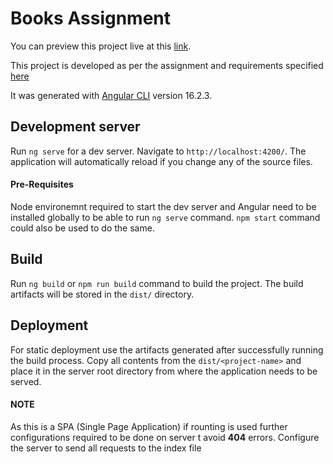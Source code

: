 # Books Assignment

You can preview this project live at this [link](https://books-sv6a.onrender.com).

This project is developed as per the assignment and requirements specified [here](https://github.com/Inspire-com/candidate-homework/blob/main/FE_Engineer.md)

It was generated with [Angular CLI](https://github.com/angular/angular-cli) version 16.2.3.

## Development server

Run `ng serve` for a dev server. Navigate to `http://localhost:4200/`. The application will automatically reload if you change any of the source files.

#### Pre-Requisites

Node environemnt required to start the dev server and Angular need to be installed globally to be able to run `ng serve` command. `npm start` command could also be used to do the same.

## Build

Run `ng build` or `npm run build` command to build the project. The build artifacts will be stored in the `dist/` directory.

## Deployment

For static deployment use the artifacts generated after successfully running the build process. Copy all contents from the `dist/<project-name>` and place it in the server root directory from where the application needs to be served.

#### NOTE

As this is a SPA (Single Page Application) if rounting is used further configurations required to be done on server t avoid **404** errors.
Configure the server to send all requests to the index file
